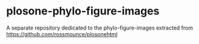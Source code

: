plosone-phylo-figure-images
===========================

A separate repository dedicated to the phylo-figure-images extracted from https://github.com/rossmounce/plosonehtml
